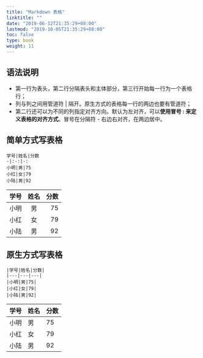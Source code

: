 ```yaml
---
title: "Markdown 表格"
linktitle: ""
date: "2019-06-12T21:35:29+08:00"
lastmod: "2019-10-05T21:35:29+08:00"
toc: false
type: book
weight: 11
---
```


## 语法说明

- 第一行为表头，第二行分隔表头和主体部分，第三行开始每一行为一个表格行；
- 列与列之间用管道符 | 隔开。原生方式的表格每一行的两边也要有管道符；
- 第二行还可以为不同的列指定对齐方向。默认为左对齐，可以**使用冒号 : 来定义表格的对齐方式**。冒号在分隔符 - 右边右对齐，在两边居中。



## 简单方式写表格
```
学号|姓名|分数
-|:-:|-:
小明|男|75
小红|女|79
小陆|男|92
```


| 学号 | 姓名 | 分数 |
| ---- | :--: | ---: |
| 小明 |  男  |   75 |
| 小红 |  女  |   79 |
| 小陆 |  男  |   92 |


## 原生方式写表格

```
|学号|姓名|分数|
|---|---|---|
|小明|男|75|
|小红|女|79|
|小陆|男|92|
```
| 学号 | 姓名 | 分数 |
| ---- | ---- | ---- |
| 小明 | 男   | 75   |
| 小红 | 女   | 79   |
| 小陆 | 男   | 92   |

